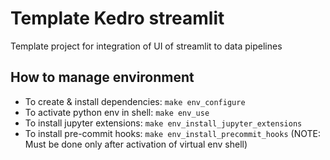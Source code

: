 # Template Kedro streamlit

Template project for integration of UI of streamlit to data pipelines

## How to manage environment

- To create & install dependencies: `make env_configure`
- To activate python env in shell: `make env_use`
- To install jupyter extensions: `make env_install_jupyter_extensions`
- To install pre-commit hooks: `make env_install_precommit_hooks` (NOTE: Must be done only after activation of virtual env shell)
